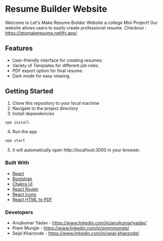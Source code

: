 # Resume Builder Website

Welcome to Let's Make Resume Builder Website a college Mini Project! Our website allows users to easily create professional resume.
Checkout : https://letsmakeresume.netlify.app/
## Features
- User-friendly interface for creating resumes.
- Variety of Templates for different job roles.
- PDF export option for final resume.
- Dark mode for easy viewing.

## Getting Started
1. Clone this repository to your local machine
2. Navigate to the project directory
3. Install dependencies
```bash
npm install
```
4. Run the app
```bash
npm start
```
5. It will automatically open http://localhost:3000 in your browser.

### Built With
- [React](https://reactjs.org/)
- [Bootstrap](https://getbootstrap.com/)
- [Chakra UI](https://chakra-ui.com/)
- [React Router](https://reactrouter.com/)
- [React Icons](https://react-icons.github.io/react-icons/)
- [React HTML to PDF](https://www.npmjs.com/package/react-html-to-pdf)

### Developers
- Anujkumar Yadav - https://www.linkedin.com/in/anujkumarlyadav/
- Prem Mungle - https://www.linkedin.com/in/premmungle/
- Sejal Khanzode - https://www.linkedin.com/in/sejal-khanzode/

